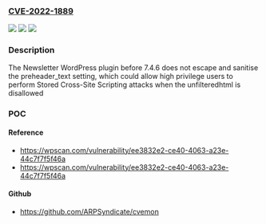 ### [CVE-2022-1889](https://cve.mitre.org/cgi-bin/cvename.cgi?name=CVE-2022-1889)
![](https://img.shields.io/static/v1?label=Product&message=Newsletter%20%E2%80%93%20Send%20awesome%20emails%20from%20WordPress&color=blue)
![](https://img.shields.io/static/v1?label=Version&message=7.4.6%3C%207.4.6%20&color=brighgreen)
![](https://img.shields.io/static/v1?label=Vulnerability&message=CWE-79%20Cross-site%20Scripting%20(XSS)&color=brighgreen)

### Description

The Newsletter WordPress plugin before 7.4.6 does not escape and sanitise the preheader_text setting, which could allow high privilege users to perform Stored Cross-Site Scripting attacks when the unfilteredhtml is disallowed

### POC

#### Reference
- https://wpscan.com/vulnerability/ee3832e2-ce40-4063-a23e-44c7f7f5f46a
- https://wpscan.com/vulnerability/ee3832e2-ce40-4063-a23e-44c7f7f5f46a

#### Github
- https://github.com/ARPSyndicate/cvemon

